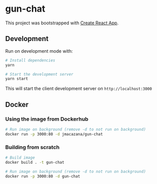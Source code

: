 # gun-chat

This project was bootstrapped with [Create React App](https://github.com/facebook/create-react-app).

## Development

Run on development mode with:

```bash
# Install dependencies
yarn

# Start the development server
yarn start
```

This will start the client development server on `http://localhost:3000`

## Docker

### Using the image from Dockerhub

```bash
# Run image on background (remove -d to not run on background)
docker run -p 3000:80 -d jmacazana/gun-chat
```

### Building from scratch

```bash
# Build image
docker build . -t gun-chat

# Run image on background (remove -d to not run on background)
docker run -p 3000:80 -d gun-chat
```
